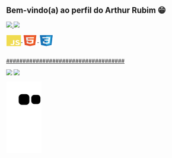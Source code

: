 ## Bem-vindo(a) ao perfil do  Arthur Rubim 😁

 <div>
   <a href="https://github.com/Art-Rubim">
   <img height="180em" src="https://github-readme-stats.vercel.app/api?username=Art-Rubim&theme=codeSTACKr&show_icons=true)"/>
   <img height="180em" src="https://github-readme-stats.vercel.app/api/top-langs/?username=Art-Rubim&layout=compact&langs_count=6&theme=codeSTACKr"/>

</div>
<div style="display: inline_block"><br>
  <img align="center" alt="Js" height="30" width="40" src="https://raw.githubusercontent.com/devicons/devicon/master/icons/javascript/javascript-plain.svg">
  <img align="center" alt="HTML" height="30" width="40" src="https://raw.githubusercontent.com/devicons/devicon/master/icons/html5/html5-original.svg">
  <img align="center" alt="CSS" height="30" width="40" src="https://raw.githubusercontent.com/devicons/devicon/master/icons/css3/css3-original.svg">
</div>
 
 <br>
 
 ####################################
 
<div> 
  <a href="https://instagram.com/arthursr96" target="_blank"><img src="https://img.shields.io/badge/-Instagram-%23E4405F?style=for-the-badge&logo=instagram&logoColor=white" target="_blank"></a>
  <a href = "thuzao120@gmail.com"><img src="https://img.shields.io/badge/-Gmail-%23333?style=for-the-badge&logo=gmail&logoColor=white" target="_blank"></a>
 
  ![Snake animation](https://github.com/Art-Rubim/Art-Rubim/blob/output/github-contribution-grid-snake.svg)

</div>
